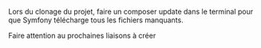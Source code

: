 Lors du clonage du projet, faire un composer update dans le terminal pour que Symfony télécharge tous les fichiers manquants.

Faire attention au prochaines liaisons à créer